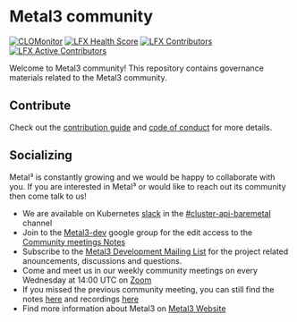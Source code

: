 # Metal3 community

[![CLOMonitor](https://img.shields.io/endpoint?url=https://clomonitor.io/api/projects/cncf/metal3-io/badge)](https://clomonitor.io/projects/cncf/metal3-io)
[![LFX Health Score](https://img.shields.io/static/v1?label=Health%20Score&message=Healthy&color=A7F3D0&logo=linuxfoundation&logoColor=white&style=flat)](https://insights.linuxfoundation.org/project/metal3)
[![LFX Contributors](https://img.shields.io/static/v1?label=Contributors&message=631&color=0094FF&logo=linuxfoundation&logoColor=white&style=flat)](https://insights.linuxfoundation.org/project/metal3)
[![LFX Active Contributors](https://img.shields.io/static/v1?label=Active%20contributors%20(1Y)&message=198&color=0094FF&logo=linuxfoundation&logoColor=white&style=flat)](https://insights.linuxfoundation.org/project/metal3)

Welcome to Metal3 community! This repository contains governance materials
related to the Metal3 community.

## Contribute

Check out the [contribution guide](CONTRIBUTING.md) and [code of conduct](CODE_OF_CONDUCT.md)
for more details.

## Socializing

Metal³ is constantly growing and we would be happy to collaborate with you.
If you are interested in Metal³ or would like to reach out its community then
come talk to us!

* We are available on Kubernetes [slack](http://slack.k8s.io/) in the
  [#cluster-api-baremetal](https://kubernetes.slack.com/messages/CHD49TLE7)
  channel
* Join to the [Metal3-dev](https://groups.google.com/forum/#!forum/metal3-dev)
  google group for the edit access to the
  [Community meetings Notes](https://docs.google.com/document/d/1IkEIh-ffWY3DaNX3aFcAxGbttdEY_symo7WAGmzkWhU/edit)
* Subscribe to the [Metal3 Development Mailing List](https://groups.google.com/forum/#!forum/metal3-dev)
  for the project related anouncements, discussions and questions.
* Come and meet us in our weekly community meetings on every
  Wednesday at 14:00 UTC on [Zoom](https://zoom.us/j/97255696401?pwd=ZlJMckNFLzdxMDNZN2xvTW5oa2lCZz09)
* If you missed the previous community meeting, you can still find the notes
  [here](https://docs.google.com/document/d/1IkEIh-ffWY3DaNX3aFcAxGbttdEY_symo7WAGmzkWhU/edit)
  and recordings [here](https://www.youtube.com/playlist?list=PL2h5ikWC8viJY4SNeOpCKTyERToTbJJJA)
* Find more information about Metal3 on [Metal3 Website](https://metal3.io)
